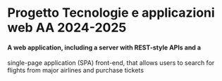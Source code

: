 # Progetto Tecnologie e applicazioni web AA 2024-2025

#### A web application, including a server with REST-style APIs and a 
single-page application (SPA) front-end, that allows users to search for 
flights from major airlines and purchase tickets
